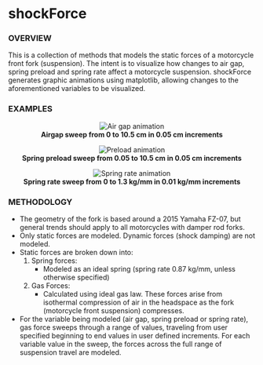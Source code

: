 # shockForce
### OVERVIEW
This is a collection of methods that models the static forces of a motorcycle front fork (suspension).  The intent is to visualize how changes to air gap, spring preload and spring rate affect a motorcycle suspension. shockForce generates graphic animations using matplotlib, allowing changes to the aforementioned variables to be visualized. 

### EXAMPLES
<p align="center">
  <img src=https://user-images.githubusercontent.com/87097441/124851501-81eeed00-df57-11eb-8caf-3ec4f25d9536.gif alt="Air gap animation"><br>
  <b>Airgap sweep from 0 to 10.5 cm in 0.05 cm increments</b><br>
</p>

<p align="center">
  <img src=https://user-images.githubusercontent.com/87097441/124851507-85827400-df57-11eb-9aae-0cd5bf845540.gif alt="Preload animation"><br>
  <b>Spring preload sweep from 0.05 to 10.5 cm in 0.05 cm increments</b><br>
</p>

<p align="center">
  <img src=https://user-images.githubusercontent.com/87097441/124851515-887d6480-df57-11eb-964a-68bdb8243d65.gif alt="Spring rate animation"><br>
  <b>Spring rate sweep from 0 to 1.3 kg/mm in 0.01 kg/mm increments</b><br>
</p>

### METHODOLOGY
* The geometry of the fork is based around a 2015 Yamaha FZ-07, but general trends should apply to all motorcycles with damper rod forks.
* Only static forces are modeled.  Dynamic forces (shock damping) are not modeled.
* Static forces are broken down into:
  1. Spring forces:
      * Modeled as an ideal spring (spring rate 0.87 kg/mm, unless otherwise specified)
  2. Gas Forces:
      * Calculated using ideal gas law.  These forces arise from isothermal compression of air in the headspace as the fork (motorcycle front suspension) compresses.
* For the variable being modeled (air gap, spring preload or spring rate), gas force sweeps through a range of values, traveling from user specified beginning to end values in user defined increments.  For each variable value in the sweep, the forces across the full range of suspension travel are modeled.
